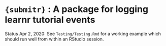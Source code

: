 # `{submitr}` : A package for logging learnr tutorial events

Status Apr 2, 2020: See `Testing/Testing.Rmd` for a working example which should run  well from within an RStudio session.   

